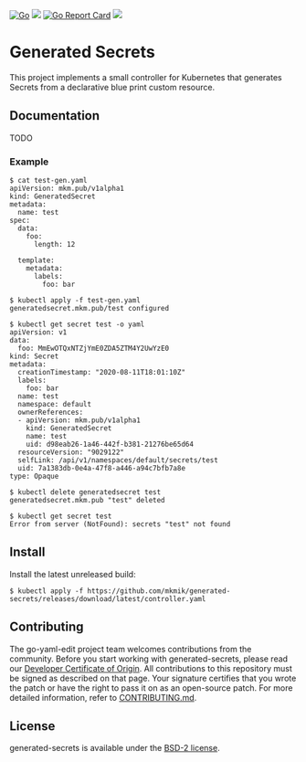 [![Go](https://github.com/mkmik/generated-secrets/actions/workflows/go.yml/badge.svg)](https://github.com/mkmik/generated-secrets/actions/workflows/go.yml)
[![](https://img.shields.io/static/v1?label=godev&message=reference&color=00add8)](https://pkg.go.dev/mkm.pub/generated-secrets?tab=doc)
[![Go Report Card](https://goreportcard.com/badge/mkm.pub/generated-secrets)](https://goreportcard.com/report/mkm.pub/generated-secrets)
![](https://mkm.pub/generated-secrets/workflows/CI/badge.svg)

# Generated Secrets

This project implements a small controller for Kubernetes that generates Secrets from a declarative blue print custom resource.

## Documentation

TODO

### Example

```console
$ cat test-gen.yaml
apiVersion: mkm.pub/v1alpha1
kind: GeneratedSecret
metadata:
  name: test
spec:
  data:
    foo:
      length: 12

  template:
    metadata:
      labels:
        foo: bar

$ kubectl apply -f test-gen.yaml
generatedsecret.mkm.pub/test configured

$ kubectl get secret test -o yaml
apiVersion: v1
data:
  foo: MmEwOTQxNTZjYmE0ZDA5ZTM4Y2UwYzE0
kind: Secret
metadata:
  creationTimestamp: "2020-08-11T18:01:10Z"
  labels:
    foo: bar
  name: test
  namespace: default
  ownerReferences:
  - apiVersion: mkm.pub/v1alpha1
    kind: GeneratedSecret
    name: test
    uid: d98eab26-1a46-442f-b381-21276be65d64
  resourceVersion: "9029122"
  selfLink: /api/v1/namespaces/default/secrets/test
  uid: 7a1383db-0e4a-47f8-a446-a94c7bfb7a8e
type: Opaque

$ kubectl delete generatedsecret test
generatedsecret.mkm.pub "test" deleted

$ kubectl get secret test
Error from server (NotFound): secrets "test" not found
```

## Install

Install the latest unreleased build:

```console
$ kubectl apply -f https://github.com/mkmik/generated-secrets/releases/download/latest/controller.yaml
```

## Contributing

The go-yaml-edit project team welcomes contributions from the community. Before you start working with generated-secrets, please
read our [Developer Certificate of Origin](https://cla.vmware.com/dco). All contributions to this repository must be
signed as described on that page. Your signature certifies that you wrote the patch or have the right to pass it on
as an open-source patch. For more detailed information, refer to [CONTRIBUTING.md](CONTRIBUTING.md).

## License

generated-secrets is available under the [BSD-2 license](LICENSE).
